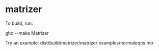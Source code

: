 matrizer
========

To build, run:

ghc --make Matrizer

Try an example: dist/build/matrizer/matrizer examples/normaleqns.mtr

